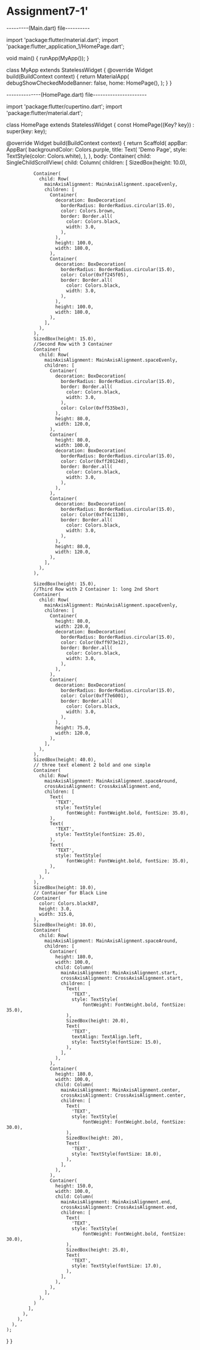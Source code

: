 # Assignment7-1'
---------(Main.dart) file----------

import 'package:flutter/material.dart';
import 'package:flutter_application_1/HomePage.dart';

void main() {
  runApp(MyApp());
}

class MyApp extends StatelessWidget {
  @override
  Widget build(BuildContext context) {
    return MaterialApp(
      debugShowCheckedModeBanner: false,
      home: HomePage(),
    );
  }
}


--------------(HomePage.dart) file----------------------

import 'package:flutter/cupertino.dart';
import 'package:flutter/material.dart';

class HomePage extends StatelessWidget {
  const HomePage({Key? key}) : super(key: key);

  @override
  Widget build(BuildContext context) {
    return Scaffold(
      appBar: AppBar(
        backgroundColor: Colors.purple,
        title: Text(
          'Demo Page',
          style: TextStyle(color: Colors.white),
        ),
      ),
      body: Container(
        child: SingleChildScrollView(
          child: Column(
            children: [
              SizedBox(height: 10.0),

              Container(
                child: Row(
                  mainAxisAlignment: MainAxisAlignment.spaceEvenly,
                  children: [
                    Container(
                      decoration: BoxDecoration(
                        borderRadius: BorderRadius.circular(15.0),
                        color: Colors.brown,
                        border: Border.all(
                          color: Colors.black,
                          width: 3.0,
                        ),
                      ),
                      height: 100.0,
                      width: 180.0,
                    ),
                    Container(
                      decoration: BoxDecoration(
                        borderRadius: BorderRadius.circular(15.0),
                        color: Color(0xff245f05),
                        border: Border.all(
                          color: Colors.black,
                          width: 3.0,
                        ),
                      ),
                      height: 100.0,
                      width: 180.0,
                    ),
                  ],
                ),
              ),
              SizedBox(height: 15.0),
              //Second Row with 3 Container
              Container(
                child: Row(
                  mainAxisAlignment: MainAxisAlignment.spaceEvenly,
                  children: [
                    Container(
                      decoration: BoxDecoration(
                        borderRadius: BorderRadius.circular(15.0),
                        border: Border.all(
                          color: Colors.black,
                          width: 3.0,
                        ),
                        color: Color(0xff535be3),
                      ),
                      height: 80.0,
                      width: 120.0,
                    ),
                    Container(
                      height: 80.0,
                      width: 100.0,
                      decoration: BoxDecoration(
                        borderRadius: BorderRadius.circular(15.0),
                        color: Color(0xff20124d),
                        border: Border.all(
                          color: Colors.black,
                          width: 3.0,
                        ),
                      ),
                    ),
                    Container(
                      decoration: BoxDecoration(
                        borderRadius: BorderRadius.circular(15.0),
                        color: Color(0xff4c1130),
                        border: Border.all(
                          color: Colors.black,
                          width: 3.0,
                        ),
                      ),
                      height: 80.0,
                      width: 120.0,
                    ),
                  ],
                ),
              ),

              SizedBox(height: 15.0),
              //Third Row with 2 Container 1: long 2nd Short
              Container(
                child: Row(
                  mainAxisAlignment: MainAxisAlignment.spaceEvenly,
                  children: [
                    Container(
                      height: 80.0,
                      width: 220.0,
                      decoration: BoxDecoration(
                        borderRadius: BorderRadius.circular(15.0),
                        color: Color(0xff973e12),
                        border: Border.all(
                          color: Colors.black,
                          width: 3.0,
                        ),
                      ),
                    ),
                    Container(
                      decoration: BoxDecoration(
                        borderRadius: BorderRadius.circular(15.0),
                        color: Color(0xff7e6001),
                        border: Border.all(
                          color: Colors.black,
                          width: 3.0,
                        ),
                      ),
                      height: 75.0,
                      width: 120.0,
                    ),
                  ],
                ),
              ),
              SizedBox(height: 40.0),
              // three text element 2 bold and one simple
              Container(
                child: Row(
                  mainAxisAlignment: MainAxisAlignment.spaceAround,
                  crossAxisAlignment: CrossAxisAlignment.end,
                  children: [
                    Text(
                      'TEXT',
                      style: TextStyle(
                          fontWeight: FontWeight.bold, fontSize: 35.0),
                    ),
                    Text(
                      'TEXT',
                      style: TextStyle(fontSize: 25.0),
                    ),
                    Text(
                      'TEXT',
                      style: TextStyle(
                          fontWeight: FontWeight.bold, fontSize: 35.0),
                    ),
                  ],
                ),
              ),
              SizedBox(height: 10.0),
              // Container for Black Line
              Container(
                color: Colors.black87,
                height: 3.0,
                width: 315.0,
              ),
              SizedBox(height: 10.0),
              Container(
                child: Row(
                  mainAxisAlignment: MainAxisAlignment.spaceAround,
                  children: [
                    Container(
                      height: 180.0,
                      width: 100.0,
                      child: Column(
                        mainAxisAlignment: MainAxisAlignment.start,
                        crossAxisAlignment: CrossAxisAlignment.start,
                        children: [
                          Text(
                            'TEXT',
                            style: TextStyle(
                                fontWeight: FontWeight.bold, fontSize: 35.0),
                          ),
                          SizedBox(height: 20.0),
                          Text(
                            'TEXT',
                            textAlign: TextAlign.left,
                            style: TextStyle(fontSize: 15.0),
                          ),
                        ],
                      ),
                    ),
                    Container(
                      height: 180.0,
                      width: 100.0,
                      child: Column(
                        mainAxisAlignment: MainAxisAlignment.center,
                        crossAxisAlignment: CrossAxisAlignment.center,
                        children: [
                          Text(
                            'TEXT',
                            style: TextStyle(
                                fontWeight: FontWeight.bold, fontSize: 30.0),
                          ),
                          SizedBox(height: 20),
                          Text(
                            'TEXT',
                            style: TextStyle(fontSize: 18.0),
                          ),
                        ],
                      ),
                    ),
                    Container(
                      height: 150.0,
                      width: 100.0,
                      child: Column(
                        mainAxisAlignment: MainAxisAlignment.end,
                        crossAxisAlignment: CrossAxisAlignment.end,
                        children: [
                          Text(
                            'TEXT',
                            style: TextStyle(
                                fontWeight: FontWeight.bold, fontSize: 30.0),
                          ),
                          SizedBox(height: 25.0),
                          Text(
                            'TEXT',
                            style: TextStyle(fontSize: 17.0),
                          ),
                        ],
                      ),
                    ),
                  ],
                ),
              )
            ],
          ),
        ),
      ),
    );
  }
}


